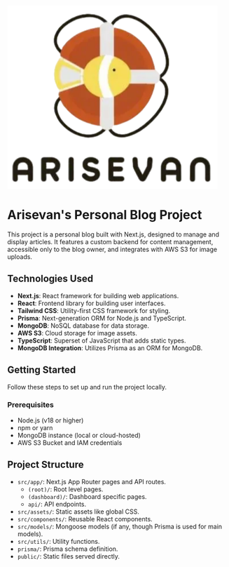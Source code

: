 ![Arisevan](/public/common/logo_large.svg)
# Arisevan's Personal Blog Project

This project is a personal blog built with Next.js, designed to manage and display articles. It features a custom backend for content management, accessible only to the blog owner, and integrates with AWS S3 for image uploads.

## Technologies Used

- **Next.js**: React framework for building web applications.
- **React**: Frontend library for building user interfaces.
- **Tailwind CSS**: Utility-first CSS framework for styling.
- **Prisma**: Next-generation ORM for Node.js and TypeScript.
- **MongoDB**: NoSQL database for data storage.
- **AWS S3**: Cloud storage for image assets.
- **TypeScript**: Superset of JavaScript that adds static types.
- **MongoDB Integration**: Utilizes Prisma as an ORM for MongoDB.

## Getting Started

Follow these steps to set up and run the project locally.

### Prerequisites

- Node.js (v18 or higher)
- npm or yarn
- MongoDB instance (local or cloud-hosted)
- AWS S3 Bucket and IAM credentials

## Project Structure

-   `src/app/`: Next.js App Router pages and API routes.
    -   `(root)/`: Root level pages.
    -   `(dashboard)/`: Dashboard specific pages.
    -   `api/`: API endpoints.
-   `src/assets/`: Static assets like global CSS.
-   `src/components/`: Reusable React components.
-   `src/models/`: Mongoose models (if any, though Prisma is used for main models).
-   `src/utils/`: Utility functions.
-   `prisma/`: Prisma schema definition.
-   `public/`: Static files served directly.

